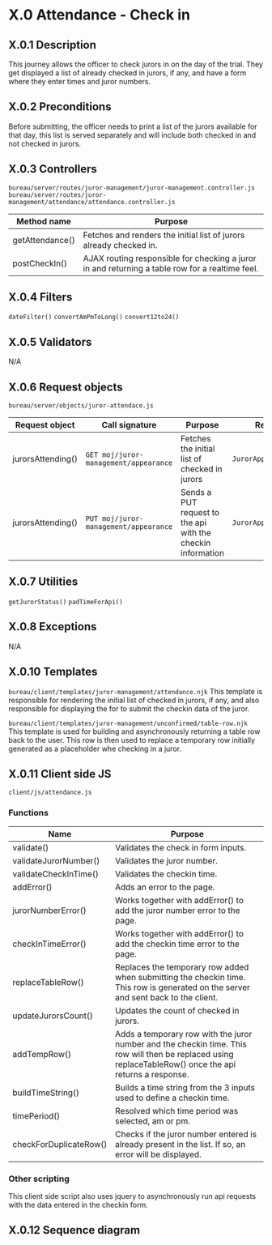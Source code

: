 # X.0 Attendance - Check in
## X.0.1 Description
This journey allows the officer to check jurors in on the day of the trial. They get displayed a list of already checked in jurors, if any, and have a form where they enter times and juror numbers.

## X.0.2 Preconditions
Before submitting, the officer needs to print a list of the jurors available for that day, this list is served separately and will include both checked in and not checked in jurors.

## X.0.3 Controllers
`bureau/server/routes/juror-management/juror-management.controller.js`
`bureau/server/routes/juror-management/attendance/attendance.controller.js`

| Method name | Purpose |
|-|-|
| getAttendance() | Fetches and renders the initial list of jurors already checked in. |
| postCheckIn() | AJAX routing responsible for checking a juror in and returning a table row for a realtime feel. |

## X.0.4 Filters
`dateFilter()`
`convertAmPmToLong()`
`convert12to24()`

## X.0.5 Validators
N/A

## X.0.6 Request objects
`bureau/server/objects/juror-attendace.js`

| Request object | Call signature | Purpose | Response object |
|-|-|-|-|
| jurorsAttending() | `GET moj/juror-management/appearance` | Fetches the initial list of checked in jurors | `JurorAppearanceResponseDto` |
| jurorsAttending() | `PUT moj/juror-management/appearance` | Sends a PUT request to the api with the checkin information | `JurorAppearanceResponseData` |

## X.0.7 Utilities
`getJurorStatus()`
`padTimeForApi()`

## X.0.8 Exceptions
N/A

## X.0.10 Templates
`bureau/client/templates/juror-management/attendance.njk`
This template is responsible for rendering the initial list of checked in jurors, if any, and also responsible for displaying the for to submit the checkin data of the juror.

`bureau/client/templates/juror-management/unconfirmed/table-row.njk`
This template is used for building and asynchronously returning a table row back to the user. This row is then used to replace a temporary row initially generated as a placeholder whe checking in a juror.

## X.0.11 Client side JS
`client/js/attendance.js`

### Functions
| Name | Purpose |
|-|-|
| validate() | Validates the check in form inputs. |
| validateJurorNumber() | Validates the juror number. |
| validateCheckInTime() | Validates the checkin time. |
| addError() | Adds an error to the page. |
| jurorNumberError() | Works together with addError() to add the juror number error to the page. |
| checkInTimeError() | Works together with addError() to add the checkin time error to the page. |
| replaceTableRow() | Replaces the temporary row added when submitting the checkin time. This row is generated on the server and sent back to the client. |
| updateJurorsCount() | Updates the count of checked in jurors. |
| addTempRow() | Adds a temporary row with the juror number and the checkin time. This row will then be replaced using replaceTableRow() once the api returns a response. |
| buildTimeString() | Builds a time string from the 3 inputs used to define a checkin time. |
| timePeriod() | Resolved which time period was selected, am or pm. |
| checkForDuplicateRow() | Checks if the juror number entered is already present in the list. If so, an error will be displayed. |

### Other scripting
This client side script also uses jquery to asynchronously run api requests with the data entered in the checkin form.

## X.0.12 Sequence diagram
<!-- ![](/frontend/bureau/umls/attendance-checkin.svg) -->